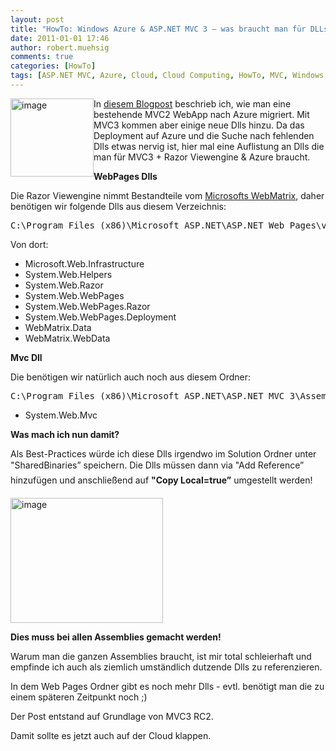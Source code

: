 ```yaml
---
layout: post
title: "HowTo: Windows Azure & ASP.NET MVC 3 – was braucht man für DLLs?"
date: 2011-01-01 17:46
author: robert.muehsig
comments: true
categories: [HowTo]
tags: [ASP.NET MVC, Azure, Cloud, Cloud Computing, HowTo, MVC, Windows Azure]
---
```

<p><a href="{{BASE_PATH}}/assets/wp-images/image1145.png"><img style="border-bottom: 0px; border-left: 0px; margin: 0px; display: inline; border-top: 0px; border-right: 0px" title="image" border="0" alt="image" align="left" src="{{BASE_PATH}}/assets/wp-images/image_thumb327.png" width="133" height="125" /></a>In <a href="http://code-inside.de/blog/2010/11/30/howto-eine-bestehende-webapp-nach-azure-migrieren/">diesem Blogpost</a> beschrieb ich, wie man eine bestehende MVC2 WebApp nach Azure migriert. Mit MVC3 kommen aber einige neue Dlls hinzu. Da das Deployment auf Azure und die Suche nach fehlenden Dlls etwas nervig ist, hier mal eine Auflistung an Dlls die man für MVC3 + Razor Viewengine &amp; Azure braucht. </p> <!--more-->  <p></p>  <p><strong>WebPages Dlls</strong></p>  <p>Die Razor Viewengine nimmt Bestandteile vom <a href="http://www.asp.net/webmatrix">Microsofts WebMatrix</a>, daher benötigen wir folgende Dlls aus diesem Verzeichnis:</p>  <div style="padding-bottom: 0px; margin: 0px; padding-left: 0px; padding-right: 0px; display: inline; float: none; padding-top: 0px" id="scid:812469c5-0cb0-4c63-8c15-c81123a09de7:235fcab0-814c-466a-9f32-bf1e8eacb799" class="wlWriterEditableSmartContent"><pre name="code" class="c#">C:\Program Files (x86)\Microsoft ASP.NET\ASP.NET Web Pages\v1.0\Assemblies</pre></div>

<p>Von dort:</p>

<ul>
  <li>Microsoft.Web.Infrastructure</li>

  <li>System.Web.Helpers</li>

  <li>System.Web.Razor</li>

  <li>System.Web.WebPages</li>

  <li>System.Web.WebPages.Razor</li>

  <li>System.Web.WebPages.Deployment</li>

  <li>WebMatrix.Data</li>

  <li>WebMatrix.WebData</li>
</ul>

<p><strong>Mvc Dll</strong></p>

<p>Die benötigen wir natürlich auch noch aus diesem Ordner:</p>

<div style="padding-bottom: 0px; margin: 0px; padding-left: 0px; padding-right: 0px; display: inline; float: none; padding-top: 0px" id="scid:812469c5-0cb0-4c63-8c15-c81123a09de7:8bac47c1-860a-4329-806b-35b9a7f226fa" class="wlWriterEditableSmartContent"><pre name="code" class="c#">C:\Program Files (x86)\Microsoft ASP.NET\ASP.NET MVC 3\Assemblies</pre></div>

<ul>
  <li>System.Web.Mvc</li>
</ul>

<p><strong>Was mach ich nun damit?</strong></p>

<p>Als Best-Practices würde ich diese Dlls irgendwo im Solution Ordner unter "SharedBinaries” speichern. Die Dlls müssen dann via "Add Reference” hinzufügen und anschließend auf <strong>"Copy Local=true”</strong> umgestellt werden!</p>

<p><a href="{{BASE_PATH}}/assets/wp-images/image1146.png"><img style="border-bottom: 0px; border-left: 0px; display: inline; border-top: 0px; border-right: 0px" title="image" border="0" alt="image" src="{{BASE_PATH}}/assets/wp-images/image_thumb328.png" width="244" height="200" /></a> </p>

<p><strong>Dies muss bei allen Assemblies gemacht werden!</strong></p>

<p>Warum man die ganzen Assemblies braucht, ist mir total schleierhaft und empfinde ich auch als ziemlich umständlich dutzende Dlls zu referenzieren. </p>

<p>In dem Web Pages Ordner gibt es noch mehr Dlls - evtl. benötigt man die zu einem späteren Zeitpunkt noch ;) </p>

<p>Der Post entstand auf Grundlage von MVC3 RC2.</p>

<p>Damit sollte es jetzt auch auf der Cloud klappen.</p>
